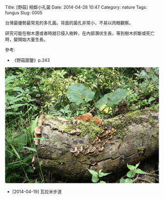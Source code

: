 Title: [野菇] 相鄰小孔菌 
Date: 2014-04-28 10:47
Category: nature
Tags: fungus
Slug: 0005


台灣最優勢最常見的多孔菌。背面的菌孔非常小，不易以肉眼觀察。

研究可能在樹木還或者時就已侵入樹幹，在內部潛伏生長，等到樹木折斷或死亡時，變開始大量生長。

參考:

* 《野菇圖鑒》p.243


![](/images/nature/fungus/0005/tn_P4190146.JPG)

* [2014-04-19] 瓦拉米步道
